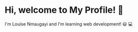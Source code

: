 # Hi, welcome to My Profile! 🚀
I'm Louise Nmaugayi and I'm learning web development! :smiley: :computer:

